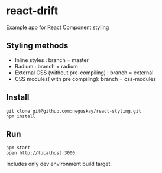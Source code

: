 # react-drift

Example app for React Component styling

## Styling methods

- Inline styles : branch = master
- Radium : branch = radium
- External CSS (without pre-compiling) : branch = external
- CSS modules( with pre compiling): branch = css-modules

## Install

```
git clone git@github.com:neguskay/react-styling.git
npm install
```

## Run

```
npm start
open http://localhost:3000
```

Includes only dev environment build target.
